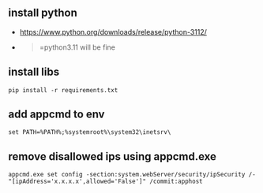 ## install python
- https://www.python.org/downloads/release/python-3112/
- >=python3.11 will be fine

## install libs
`pip install -r requirements.txt`

## add appcmd to env
`set PATH=%PATH%;%systemroot%\system32\inetsrv\`

## remove disallowed ips using appcmd.exe
`appcmd.exe set config -section:system.webServer/security/ipSecurity /-"[ipAddress='x.x.x.x',allowed='False']" /commit:apphost`